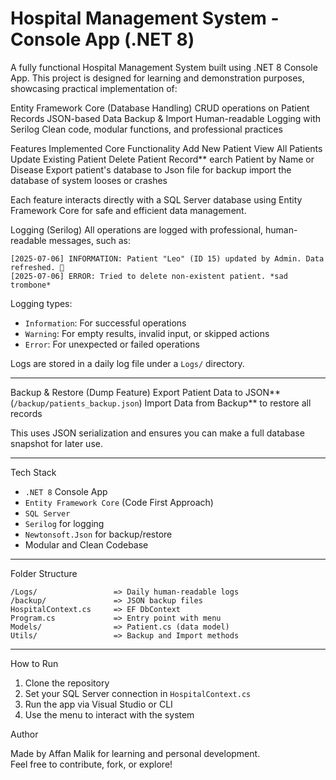 
# Hospital Management System - Console App (.NET 8)

A fully functional Hospital Management System built using .NET 8 Console App. This project is designed for learning and demonstration purposes, showcasing practical implementation of:

Entity Framework Core (Database Handling)
CRUD operations on Patient Records
JSON-based Data Backup & Import
Human-readable Logging with Serilog
Clean code, modular functions, and professional practices

Features Implemented
Core Functionality
Add New Patient
View All Patients
Update Existing Patient
Delete Patient Record**
earch Patient by Name or Disease
Export patient's database to Json file for backup
import the database of system looses or crashes

Each feature interacts directly with a SQL Server database using Entity Framework Core for safe and efficient data management.

Logging (Serilog)
All operations are logged with professional, human-readable messages, such as:
```
[2025-07-06] INFORMATION: Patient "Leo" (ID 15) updated by Admin. Data refreshed. 🎉
[2025-07-06] ERROR: Tried to delete non-existent patient. *sad trombone*
```

Logging types:
- `Information`: For successful operations
- `Warning`: For empty results, invalid input, or skipped actions
- `Error`: For unexpected or failed operations

Logs are stored in a daily log file under a `Logs/` directory.

---

Backup & Restore (Dump Feature)
Export Patient Data to JSON** (`/backup/patients_backup.json`)
Import Data from Backup** to restore all records

This uses JSON serialization and ensures you can make a full database snapshot for later use.

---

Tech Stack
- `.NET 8` Console App
- `Entity Framework Core` (Code First Approach)
- `SQL Server`
- `Serilog` for logging
- `Newtonsoft.Json` for backup/restore
- Modular and Clean Codebase

---

Folder Structure

```
/Logs/                 => Daily human-readable logs
/backup/               => JSON backup files
HospitalContext.cs     => EF DbContext
Program.cs             => Entry point with menu
Models/                => Patient.cs (data model)
Utils/                 => Backup and Import methods
```

---

How to Run

1. Clone the repository
2. Set your SQL Server connection in `HospitalContext.cs`
3. Run the app via Visual Studio or CLI
4. Use the menu to interact with the system



Author

Made by Affan Malik for learning and personal development.  
Feel free to contribute, fork, or explore!
